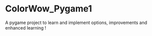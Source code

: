 # ColorWow_Pygame1
A pygame project to learn and implement options, improvements and enhanced learning !
